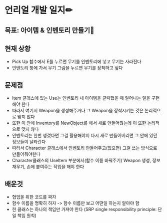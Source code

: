 # 언리얼 개발 일지✏



## 목표: 아이템 & 인벤토리 만들기🎁

## 현재 상황

* Pick Up 함수에서 E를 누르면 무기를 인벤토리에 넣고 무기는 사라진다
* 인벤토리 창에 가서 무기 그림을 누르면 무기를 장착하고 싶다


## 문제점

* Item 클래스에 있는 Use는 인벤토리 내 아이템을 클릭했을 때 일어나는 일을 구현해야 한다
* 따라서 여기서 Weapon을 생성해주거나 그 Weapon을 장착시키는 것은 논리적으로 맞지 않다
* 또한 이 안에 Inventory를 NewObject를 해서 새로 만들어줬는데 이 또한 논리적으로 맞지 않다
* 인벤토리는 한번 생겼다면 그걸 활용해야지 다시 새로 만들어버리면 그 안에 있던 정보들이 날라간다
* 따라서 Character 클래스에서 인벤토리 만들어주고(없으면) 그걸 쓰는 방식으로 만들어줘야한다
* Character클래스의 UseItem 부분에서(함수 이름 바꿔주기) Weapon 생성, 정보 채우기, 손에 붙여주는 작업을 해야 한다


## 배운것

* 협업을 위한 코드를 짜자
* 함수 이름을 명확히 하자 -> 함수 이름만 보고 어떤일 하는지 알아야 함
* 한 클래스는 하나의 책임만 가져야 한다 (SRP single responsibility principle: 단일 책임 원칙)
